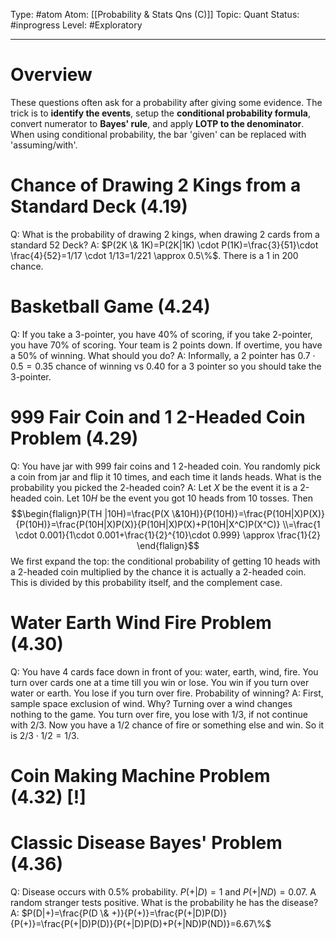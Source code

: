 Type: #atom
Atom: [[Probability & Stats Qns (C)]]
Topic: Quant 
Status: #inprogress 
Level: #Exploratory 

----
# Overview

These questions often ask for a probability after giving some evidence. The trick is to **identify the events**, setup the **conditional probability formula**, convert numerator to **Bayes' rule**, and apply **LOTP to the denominator**. When using conditional probability, the bar 'given' can be replaced with 'assuming/with'.

# Chance of Drawing 2 Kings from a Standard Deck (4.19)

Q: What is the probability of drawing 2 kings, when drawing 2 cards from a standard 52 Deck?
A: $P(2K \& 1K)=P(2K|1K) \cdot P(1K)=\frac{3}{51}\cdot \frac{4}{52}=1/17 \cdot 1/13=1/221 \approx 0.5\%$. There is a 1 in 200 chance.

# Basketball Game (4.24)

Q: If you take a 3-pointer, you have 40% of scoring, if you take 2-pointer, you have 70% of scoring. Your team is 2 points down. If overtime, you have a 50% of winning. What should you do?
A: Informally, a 2 pointer has $0.7 \cdot 0.5=0.35$ chance of winning vs $0.40$ for a 3 pointer so you should take the 3-pointer.

# 999 Fair Coin and 1 2-Headed Coin Problem (4.29)

Q: You have jar with 999 fair coins and 1 2-headed coin. You randomly pick a coin from jar and flip it 10 times, and each time it lands heads. What is the probability you picked the 2-headed coin?
A: Let $X$ be the event it is a 2-headed coin. Let $10H$ be the event you got 10 heads from 10 tosses. Then $$\begin{flalign}P(TH |10H)=\frac{P(X \&10H)}{P(10H)}=\frac{P(10H|X)P(X)}{P(10H)}=\frac{P(10H|X)P(X)}{P(10H|X)P(X)+P(10H|X^C)P(X^C)}  \\=\frac{1 \cdot 0.001}{1\cdot 0.001+\frac{1}{2}^{10}\cdot 0.999} \approx \frac{1}{2} \end{flalign}$$
We first expand the top: the conditional probability of getting 10 heads with a 2-headed coin multiplied by the chance it is actually a 2-headed coin. This is divided by this probability itself, and the complement case.

# Water Earth Wind Fire Problem (4.30)

Q: You have 4 cards face down in front of you: water, earth, wind, fire. You turn over cards one at a time till you win or lose. You win if you turn over water or earth. You lose if you turn over fire. Probability of winning?
A: First, sample space exclusion of wind. Why? Turning over a wind changes nothing to the game. You turn over fire, you lose with $1/3$, if not continue with $2/3$. Now you have a $1/2$ chance of fire or something else and win. So it is $2/3 \cdot 1/2=1/3$.

# Coin Making Machine Problem (4.32) [!]

# Classic Disease Bayes' Problem (4.36)

Q: Disease occurs with $0.5\%$ probability. $P(+|D)=1$ and $P(+|ND)=0.07$. A random stranger tests positive. What is the probability he has the disease?
A: $P(D|+)=\frac{P(D \& +)}{P(+)}=\frac{P(+|D)P(D)}{P(+)}=\frac{P(+|D)P(D)}{P(+|D)P(D)+P(+|ND)P(ND)}=6.67\%$





